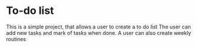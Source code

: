 # To-do list
This is a simple project, that allows a user to create a to do list 
The user can add new tasks and mark of tasks when done.
A user can also create weekly routines
